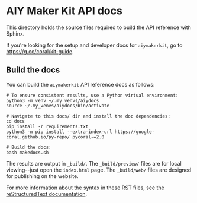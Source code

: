 # AIY Maker Kit API docs

This directory holds the source files required to build the API
reference with Sphinx.

If you're looking for the setup and developer docs for `aiymakerkit`,
go to https://g.co/coral/kit-guide.

## Build the docs

You can build the `aiymakerkit` API reference docs as follows:

```
# To ensure consistent results, use a Python virtual environment:
python3 -m venv ~/.my_venvs/aiydocs
source ~/.my_venvs/aiydocs/bin/activate

# Navigate to this docs/ dir and install the doc dependencies:
cd docs
pip install -r requirements.txt
python3 -m pip install --extra-index-url https://google-coral.github.io/py-repo/ pycoral~=2.0

# Build the docs:
bash makedocs.sh
```

The results are output in `_build/`. The `_build/preview/` files are for local
viewing--just open the `index.html` page. The `_build/web/` files are designed
for publishing on the website.

For more information about the syntax in these RST files, see the
[reStructuredText documentation](http://www.sphinx-doc.org/en/master/usage/restructuredtext/index.html).
